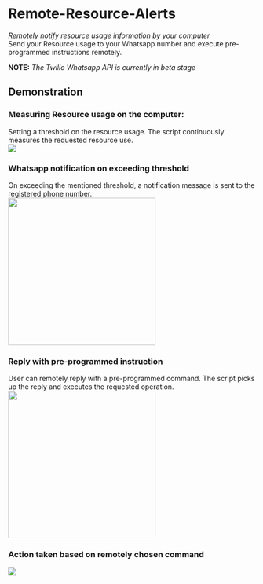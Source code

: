 # Remote-Resource-Alerts
*Remotely notify resource usage information by your computer*<br>
Send your Resource usage to your Whatsapp number and execute pre-programmed instructions remotely.

**NOTE:** *The Twilio Whatsapp API is currently in beta stage*

## Demonstration
### Measuring Resource usage on the computer:<br>
Setting a threshold on the resource usage. The script continuously measures the requested resource use.<br>
<img src="https://live.staticflickr.com/65535/48407067741_ba996e2a4d_h_d.jpg">

### Whatsapp notification on exceeding threshold<br>
On exceeding the mentioned threshold, a notification message is sent to the registered phone number.<br>
<img src="https://live.staticflickr.com/65535/48407217437_6d3af7a3e0_b_d.jpg" width="300">

### Reply with pre-programmed instruction<br>
User can remotely reply with a pre-programmed command. The script picks up the reply and executes the requested operation.<br>
<img src="https://live.staticflickr.com/65535/48407217647_9a2d16464f_b_d.jpg" width="300">

### Action taken based on remotely chosen command<br>
<img src="https://live.staticflickr.com/65535/48407215302_0876e600c3_h_d.jpg">
